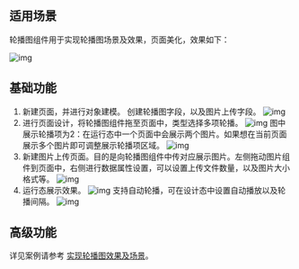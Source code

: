 

## 适用场景

轮播图组件用于实现轮播图场景及效果，页面美化，效果如下：

![img](https://qcloudimg.tencent-cloud.cn/raw/cfeb590a56f012c334d37ef52042cd91.png)

## 基础功能

1. 新建页面，并进行对象建模。
创建轮播图字段，以及图片上传字段。
![img](https://qcloudimg.tencent-cloud.cn/raw/022ce0676d24882b879b588c08135737.png)
2. 进行页面设计，将轮播图组件拖至页面中，类型选择多项轮播。
![img](https://qcloudimg.tencent-cloud.cn/raw/2ec8d4ad26a384028dbc553bc1c97ca6.png)
图中展示轮播项为2：在运行态中一个页面中会展示两个图片。如果想在当前页面展示多个图片即可调整展示轮播项区域。
![img](https://qcloudimg.tencent-cloud.cn/raw/c88c82c819c9888a9a628600205e8cba.png)
3. 新建图片上传页面。目的是向轮播图组件中传对应展示图片。左侧拖动图片组件到页面中，右侧进行数据属性设置，可以设置上传文件数量，以及图片大小格式等。
![img](https://qcloudimg.tencent-cloud.cn/raw/6e147a0f018bc94373a43ef4b37ec261.png)
4. 运行态展示效果。
![img](https://qcloudimg.tencent-cloud.cn/raw/1e092c2049e766b11d62b092174a5bee.png)
支持自动轮播，可在设计态中设置自动播放以及轮播间隔。
![img](https://qcloudimg.tencent-cloud.cn/raw/dfe253f2aa2acc4c0317474ddcaf598b.png)

## 高级功能

详见案例请参考 [实现轮播图效果及场景](https://help.apaas.cloud.tencent.com/docs/product/%E6%A1%88%E4%BE%8B%E6%8A%80%E5%B7%A7/%E9%A1%B5%E9%9D%A2%E8%AE%BE%E8%AE%A1%E5%99%A8/%E5%AE%9E%E7%8E%B0%E8%BD%AE%E6%92%AD%E5%9B%BE%E5%9C%BA%E6%99%AF%E5%8F%8A%E6%95%88%E6%9E%9C)。



